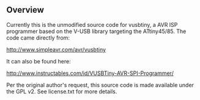 ## Overview

Currently this is the unmodified source code for vusbtiny, a AVR ISP programmer based on the V-USB library targeting the ATtiny45/85. The code came directly from:

http://www.simpleavr.com/avr/vusbtiny

It can also be found here:

http://www.instructables.com/id/VUSBTiny-AVR-SPI-Programmer/

Per the original author's request, this source code is made available under the GPL v2. See license.txt for more details.
